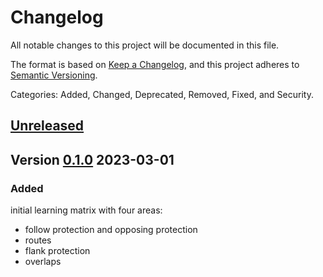 # Changelog
All notable changes to this project will be documented in this file.

The format is based on [Keep a Changelog](https://keepachangelog.com/en/1.0.0/),
and this project adheres to [Semantic Versioning](https://semver.org/spec/v2.0.0.html).

Categories: Added, Changed, Deprecated, Removed, Fixed, and Security.

## [Unreleased]


## Version [0.1.0] 2023-03-01

### Added

initial learning matrix with four areas:

* follow protection and opposing protection
* routes
* flank protection
* overlaps


[Unreleased]: https://github.com/RailEduKit/Learning-Matrix-Railway-Signalling/compare/v0.1.0...main
[0.1.0]: https://github.com/RailEduKit/Learning-Matrix-Railway-Signalling/releases/tag/v0.1.0
